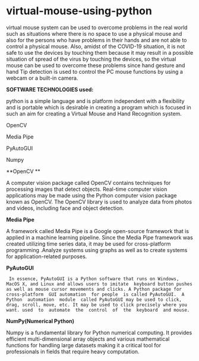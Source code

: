 # virtual-mouse-using-python
virtual mouse system can  be  used  to overcome problems in the real world  such  as situations where there is no space to use a physical mouse and also for the persons who have problems in their hands and are not able to control a physical mouse. Also, amidst of the COVID-19 situation, it is not safe to use the devices by touching them because it may result in a possible situation of spread of the virus by touching the devices, so the  virtual mouse can be used to overcome these problems since hand gesture and hand Tip detection is used to control the PC mouse functions by using a webcam or a built-in camera. 

**SOFTWARE TECHNOLOGIES used:**

python is a simple language and is platform independent   with a flexibility and is portable which is desirable in  creating a program which is focused in such an aim for  creating a Virtual Mouse and Hand Recognition system.
  
  OpenCV
  
  Media Pipe
  
  PyAutoGUI
  
  Numpy

**OpenCV **

   A computer vision package called OpenCV contains techniques for processing images that detect objects. Real-time computer vision applications may be made using the Python computer vision package known as OpenCV. The OpenCV library is used to analyze data from  photos  and videos,  including  face  and  object detection.

**Media Pipe**

   A  framework  called Media  Pipe is  a Google  open-source  framework  that  is  applied  in  a  machine learning  pipeline. Since  the  Media Pipe  framework was created utilizing time series data, it may be used for  cross-platform  programming .Analyze systems using  graphs  as  well  as  to  create  systems  for application-related  purposes.

**PyAutoGUI**

     In essence, PyAutoGUI is a Python software that runs on Windows, MacOS X, and Linux and allows users to imitate  keyboard button pushes as well as mouse cursor movements and clicks. A Python package for cross-platform  GUI automation  for people  is called PyAutoGUI.  A  Python  automation  module  called PyAutoGUI may be used to click, drag, scroll, move, etc. It may be used to click precisely where you want. used  to  automate  the  control  of  the  keyboard  and mouse.

**NumPy(Numerical Python)**

Numpy is a fundamental library for Python numerical computing. It provides efficient multi-dimensional array objects and various mathematical functions for handling large datasets making it a critical tool for professionals in fields that require heavy computation.

